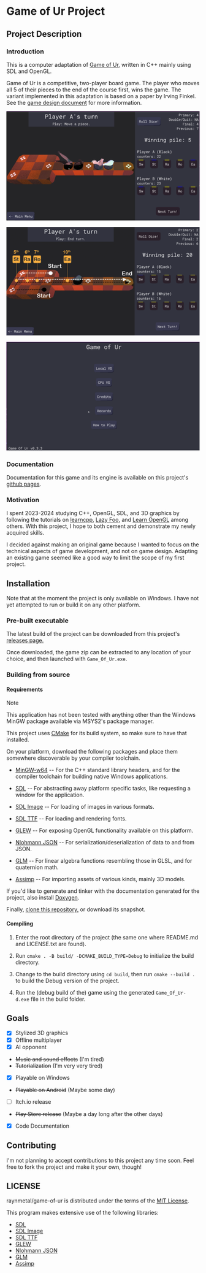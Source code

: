 # Game of Ur Project

## Project Description

### Introduction

This is a computer adaptation of [Game of Ur](https://en.wikipedia.org/wiki/Royal_Game_of_Ur), written in C++ mainly using SDL and OpenGL.

Game of Ur is a competitive, two-player board game. The player who moves all 5 of their pieces to the end of the course first, wins the game.  The variant implemented in this adaptation is based on a paper by Irving Finkel.  See the [game design document](docs/game_design_doc.md) for more information.

![Game of Ur being played.](data/textures/tutorial/game_in_progress.png "A picture of Game of Ur being played.")

![Picture of the game labeled with the game's route and game piece launch locations.](data/textures/tutorial/board_route.png "A picture of the game labeled with the game's route and game piece launch locations.")

![A screenshot of the game's main menu.](data/textures/tutorial/game_main_menu.png "A screenshot of Game of Ur's main menu.")

### Documentation

Documentation for this game and its engine is available on this project's [github pages](https://raynmetal.github.io/game-of-ur/index.html).

### Motivation

I spent 2023-2024 studying C++, OpenGL, SDL, and 3D graphics by following the tutorials on [learncpp](https://www.learncpp.com/), [Lazy Foo](https://lazyfoo.net), and [Learn OpenGL](https://learnopengl.com/) among others. With this project, I hope to both cement and demonstrate my newly acquired skills.

I decided against making an original game because I wanted to focus on the technical aspects of game development, and not on game design. Adapting an existing game seemed like a good way to limit the scope of my first project.

## Installation

Note that at the moment the project is only available on Windows.  I have not yet attempted to run or build it on any other platform.

### Pre-built executable

The latest build of the project can be downloaded from this project's [releases page.](https://github.com/raynmetal/game-of-ur/releases)

Once downloaded, the game zip can be extracted to any location of your choice, and then launched with `Game_Of_Ur.exe`.

### Building from source

#### Requirements

> [!NOTE]
> This application has not been tested with anything other than the Windows MinGW package available via MSYS2's package manager.

This project uses [CMake](https://cmake.org/) for its build system, so make sure to have that installed.

On your platform, download the following packages and place them somewhere discoverable by your compiler toolchain.

- [MinGW-w64](https://www.mingw-w64.org/) -- For the C++ standard library headers, and for the compiler toolchain for building native Windows applications.

- [SDL](https://www.libsdl.org/) -- For abstracting away platform specific tasks, like requesting a window for the application.

- [SDL Image](https://github.com/libsdl-org/SDL_image) -- For loading of images in various formats.

- [SDL TTF](https://github.com/libsdl-org/SDL_ttf) -- For loading and rendering fonts.

- [GLEW](https://github.com/nigels-com/glew) -- For exposing OpenGL functionality available on this platform.

- [Nlohmann JSON](https://json.nlohmann.me/) -- For serialization/deserialization of data to and from JSON.

- [GLM](https://github.com/g-truc/glm) -- For linear algebra functions resembling those in GLSL, and for quaternion math.

- [Assimp](https://github.com/assimp/assimp) -- For importing assets of various kinds, mainly 3D models.

If you'd like to generate and tinker with the documentation generated for the project, also install [Doxygen](https://www.doxygen.nl/).

Finally, [clone this repository,](https://github.com/raynmetal/game-of-ur) or download its snapshot.

#### Compiling

1. Enter the root directory of the project (the same one where README.md and LICENSE.txt are found).

2. Run `cmake . -B build/ -DCMAKE_BUILD_TYPE=Debug` to initialize the build directory.

3. Change to the build directory using `cd build`, then run `cmake --build .` to build the Debug version of the project.

4. Run the (debug build of the) game using the generated `Game_Of_Ur-d.exe` file in the build folder.

## Goals

- [x] Stylized 3D graphics
- [x] Offline multiplayer
- [x] AI opponent
- ~~Music and sound effects~~ (I'm tired)
- ~~Tutorialization~~ (I'm very very tired)
- [x] Playable on Windows
- ~~Playable on Android~~ (Maybe some day)
- [ ] Itch.io release
- ~~Play Store release~~ (Maybe a day long after the other days)
- [x] Code Documentation

## Contributing

I'm not planning to accept contributions to this project any time soon.  Feel free to fork the project and make it your own, though!

## LICENSE

raynmetal/game-of-ur is distributed under the terms of the [MIT License](LICENSE.txt).

This program makes extensive use of the following libraries:

- [SDL](https://www.libsdl.org/)
- [SDL Image](https://github.com/libsdl-org/SDL_image)
- [SDL TTF](https://github.com/libsdl-org/SDL_ttf)
- [GLEW](https://github.com/nigels-com/glew)
- [Nlohmann JSON](https://json.nlohmann.me/)
- [GLM](https://github.com/g-truc/glm)
- [Assimp](https://github.com/assimp/assimp)
